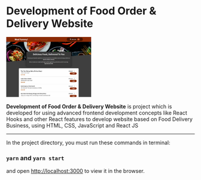 # Development of Food Order & Delivery Website

<img src="imgreadme/ProjectOrderDelivery.png" width="45%">

**Development of Food Order & Delivery Website** is project which is developed for using advanced frontend development concepts like React Hooks and other React features to develop website based on Food Delivery Business, using HTML, CSS, JavaScript and React JS

---

In the project directory, you must run these commands in terminal:

### `yarn` and `yarn start`

and open [http://localhost:3000](http://localhost:3000) to view it in the browser.
